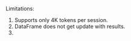 Limitations:
1. Supports only 4K tokens per session.
2. DataFrame does not get update with results.
3. 